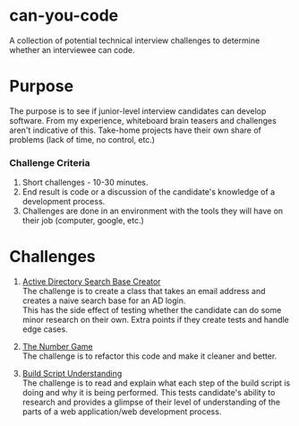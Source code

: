 # can-you-code
A collection of potential technical interview challenges to determine whether an interviewee can code.

# Purpose
The purpose is to see if junior-level interview candidates can develop software. From my experience, whiteboard brain teasers and challenges aren't indicative of this. Take-home projects have their own share of problems (lack of time, no control, etc.)

### Challenge Criteria
1. Short challenges - 10-30 minutes.
2. End result is code or a discussion of the candidate's knowledge of a development process.
3. Challenges are done in an environment with the tools they will have on their job (computer, google, etc.)

# Challenges
1. [Active Directory Search Base Creator](https://gist.github.com/JGefroh/04872f8648b7712051b2)  
The challenge is to create a class that takes an email address and creates a naive search base for an AD login.  
This has the side effect of testing whether the candidate can do some minor research on their own.
Extra points if they create tests and handle edge cases.

2. [The Number Game](https://gist.github.com/JGefroh/111fc6ca61db239ddd54)  
The challenge is to refactor this code and make it cleaner and better.

3. [Build Script Understanding](https://gist.github.com/JGefroh/3cbfd2f6058c14f8350d)  
The challenge is to read and explain what each step of the build script is doing and why it is being performed. This tests candidate's ability to research and provides a glimpse of their level of understanding of the parts of a web application/web development process.

